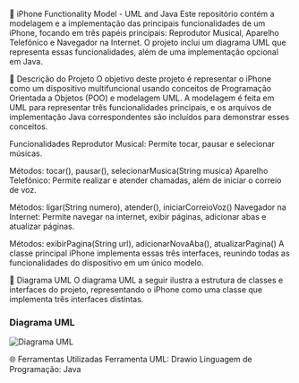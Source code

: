 📱 iPhone Functionality Model - UML and Java
Este repositório contém a modelagem e a implementação das principais funcionalidades de um iPhone, focando em três papéis principais: Reprodutor Musical, Aparelho Telefônico e Navegador na Internet. O projeto inclui um diagrama UML que representa essas funcionalidades, além de uma implementação opcional em Java.

📑 Descrição do Projeto
O objetivo deste projeto é representar o iPhone como um dispositivo multifuncional usando conceitos de Programação Orientada a Objetos (POO) e modelagem UML. A modelagem é feita em UML para representar três funcionalidades principais, e os arquivos de implementação Java correspondentes são incluídos para demonstrar esses conceitos.

Funcionalidades
Reprodutor Musical: Permite tocar, pausar e selecionar músicas.

Métodos: tocar(), pausar(), selecionarMusica(String musica)
Aparelho Telefônico: Permite realizar e atender chamadas, além de iniciar o correio de voz.

Métodos: ligar(String numero), atender(), iniciarCorreioVoz()
Navegador na Internet: Permite navegar na internet, exibir páginas, adicionar abas e atualizar páginas.

Métodos: exibirPagina(String url), adicionarNovaAba(), atualizarPagina()
A classe principal iPhone implementa essas três interfaces, reunindo todas as funcionalidades do dispositivo em um único modelo.

🎨 Diagrama UML
O diagrama UML a seguir ilustra a estrutura de classes e interfaces do projeto, representando o iPhone como uma classe que implementa três interfaces distintas.
### Diagrama UML
![Diagrama UML](https://app.diagrams.net/#G1KZIYeRxxJ6oxa7ssbmQYb8YnYzlaHt4u#%7B%22pageId%22%3A%22CeC4wWjo5xOj9HhBFuX-%22%7D)


🌐 Ferramentas Utilizadas
Ferramenta UML: Drawio
Linguagem de Programação: Java
